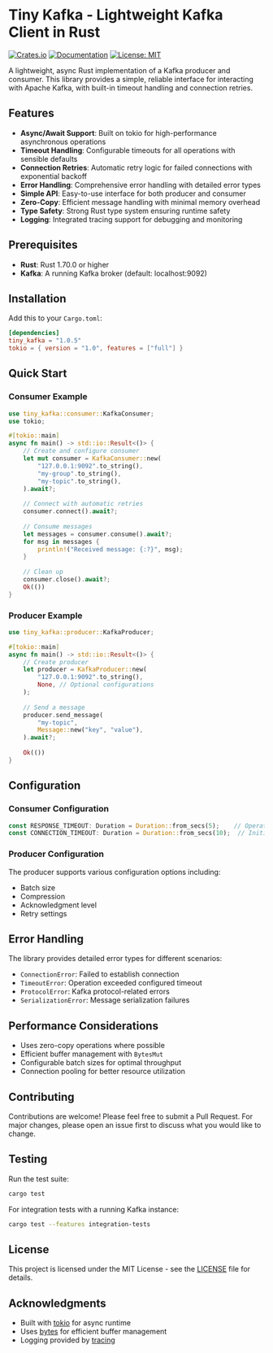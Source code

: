 # Tiny Kafka - Lightweight Kafka Client in Rust

[![Crates.io](https://img.shields.io/crates/v/tiny_kafka.svg)](https://crates.io/crates/tiny_kafka)
[![Documentation](https://docs.rs/tiny_kafka/badge.svg)](https://docs.rs/tiny_kafka)
[![License: MIT](https://img.shields.io/badge/License-MIT-yellow.svg)](https://opensource.org/licenses/MIT)

A lightweight, async Rust implementation of a Kafka producer and consumer. This library provides a simple, reliable interface for interacting with Apache Kafka, with built-in timeout handling and connection retries.

## Features

- **Async/Await Support**: Built on tokio for high-performance asynchronous operations
- **Timeout Handling**: Configurable timeouts for all operations with sensible defaults
- **Connection Retries**: Automatic retry logic for failed connections with exponential backoff
- **Error Handling**: Comprehensive error handling with detailed error types
- **Simple API**: Easy-to-use interface for both producer and consumer
- **Zero-Copy**: Efficient message handling with minimal memory overhead
- **Type Safety**: Strong Rust type system ensuring runtime safety
- **Logging**: Integrated tracing support for debugging and monitoring

## Prerequisites

- **Rust**: Rust 1.70.0 or higher
- **Kafka**: A running Kafka broker (default: localhost:9092)

## Installation

Add this to your `Cargo.toml`:

```toml
[dependencies]
tiny_kafka = "1.0.5"
tokio = { version = "1.0", features = ["full"] }
```

## Quick Start

### Consumer Example

```rust
use tiny_kafka::consumer::KafkaConsumer;
use tokio;

#[tokio::main]
async fn main() -> std::io::Result<()> {
    // Create and configure consumer
    let mut consumer = KafkaConsumer::new(
        "127.0.0.1:9092".to_string(),
        "my-group".to_string(),
        "my-topic".to_string(),
    ).await?;
    
    // Connect with automatic retries
    consumer.connect().await?;
    
    // Consume messages
    let messages = consumer.consume().await?;
    for msg in messages {
        println!("Received message: {:?}", msg);
    }
    
    // Clean up
    consumer.close().await?;
    Ok(())
}
```

### Producer Example

```rust
use tiny_kafka::producer::KafkaProducer;

#[tokio::main]
async fn main() -> std::io::Result<()> {
    // Create producer
    let producer = KafkaProducer::new(
        "127.0.0.1:9092".to_string(),
        None, // Optional configurations
    );
    
    // Send a message
    producer.send_message(
        "my-topic",
        Message::new("key", "value"),
    ).await?;
    
    Ok(())
}
```

## Configuration

### Consumer Configuration

```rust
const RESPONSE_TIMEOUT: Duration = Duration::from_secs(5);    // Operation timeout
const CONNECTION_TIMEOUT: Duration = Duration::from_secs(10);  // Initial connection timeout
```

### Producer Configuration

The producer supports various configuration options including:
- Batch size
- Compression
- Acknowledgment level
- Retry settings

## Error Handling

The library provides detailed error types for different scenarios:

- `ConnectionError`: Failed to establish connection
- `TimeoutError`: Operation exceeded configured timeout
- `ProtocolError`: Kafka protocol-related errors
- `SerializationError`: Message serialization failures

## Performance Considerations

- Uses zero-copy operations where possible
- Efficient buffer management with `BytesMut`
- Configurable batch sizes for optimal throughput
- Connection pooling for better resource utilization

## Contributing

Contributions are welcome! Please feel free to submit a Pull Request. For major changes, please open an issue first to discuss what you would like to change.

## Testing

Run the test suite:

```bash
cargo test
```

For integration tests with a running Kafka instance:

```bash
cargo test --features integration-tests
```

## License

This project is licensed under the MIT License - see the [LICENSE](LICENSE) file for details.

## Acknowledgments

- Built with [tokio](https://tokio.rs/) for async runtime
- Uses [bytes](https://docs.rs/bytes/) for efficient buffer management
- Logging provided by [tracing](https://docs.rs/tracing/)
